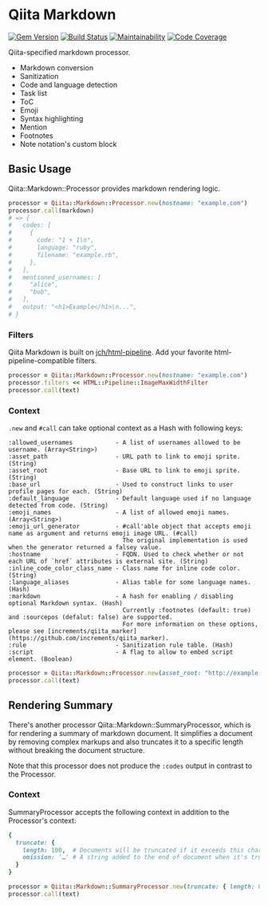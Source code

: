# Qiita Markdown

[![Gem Version](https://badge.fury.io/rb/qiita-markdown.svg)](https://badge.fury.io/rb/qiita-markdown)
[![Build Status](https://travis-ci.org/increments/qiita-markdown.svg)](https://travis-ci.org/increments/qiita-markdown)
[![Maintainability](https://qlty.sh/gh/increments/projects/qiita-markdown/maintainability.svg)](https://qlty.sh/gh/increments/projects/qiita-markdown)
[![Code Coverage](https://qlty.sh/gh/increments/projects/qiita-markdown/coverage.svg)](https://qlty.sh/gh/increments/projects/qiita-markdown)

Qiita-specified markdown processor.

- Markdown conversion
- Sanitization
- Code and language detection
- Task list
- ToC
- Emoji
- Syntax highlighting
- Mention
- Footnotes
- Note notation's custom block

## Basic Usage

Qiita::Markdown::Processor provides markdown rendering logic.

```ruby
processor = Qiita::Markdown::Processor.new(hostname: "example.com")
processor.call(markdown)
# => {
#   codes: [
#     {
#       code: "1 + 1\n",
#       language: "ruby",
#       filename: "example.rb",
#     },
#   ],
#   mentioned_usernames: [
#     "alice",
#     "bob",
#   ],
#   output: "<h1>Example</h1>\n...",
# }
```

### Filters

Qiita Markdown is built on [jch/html-pipeline](https://github.com/jch/html-pipeline).
Add your favorite html-pipeline-compatible filters.

```ruby
processor = Qiita::Markdown::Processor.new(hostname: "example.com")
processor.filters << HTML::Pipeline::ImageMaxWidthFilter
processor.call(text)
```

### Context

`.new` and `#call` can take optional context as a Hash with following keys:

```
:allowed_usernames            - A list of usernames allowed to be username. (Array<String>)
:asset_path                   - URL path to link to emoji sprite. (String)
:asset_root                   - Base URL to link to emoji sprite. (String)
:base_url                     - Used to construct links to user profile pages for each. (String)
:default_language             - Default language used if no language detected from code. (String)
:emoji_names                  - A list of allowed emoji names. (Array<String>)
:emoji_url_generator          - #call'able object that accepts emoji name as argument and returns emoji image URL. (#call)
                                The original implementation is used when the generator returned a falsey value.
:hostname                     - FQDN. Used to check whether or not each URL of `href` attributes is external site. (String)
:inline_code_color_class_name - Class name for inline code color. (String)
:language_aliases             - Alias table for some language names. (Hash)
:markdown                     - A hash for enabling / disabling optional Markdown syntax. (Hash)
                                Currently :footnotes (default: true) and :sourcepos (defalut: false) are supported.
                                For more information on these options, please see [increments/qiita_marker](https://github.com/increments/qiita_marker).
:rule                         - Sanitization rule table. (Hash)
:script                       - A flag to allow to embed script element. (Boolean)
```

```ruby
processor = Qiita::Markdown::Processor.new(asset_root: "http://example.com/assets", hostname: "example.com")
processor.call(text)
```

## Rendering Summary

There's another processor Qiita::Markdown::SummaryProcessor,
which is for rendering a summary of markdown document.
It simplifies a document by removing complex markups
and also truncates it to a specific length without breaking the document structure.

Note that this processor does not produce the `:codes` output in contrast to the Processor.

### Context

SummaryProcessor accepts the following context in addition to the Processor's context:

```ruby
{
  truncate: {
    length: 100,  # Documents will be truncated if it exceeds this character count. (Integer)
    omission: '…' # A string added to the end of document when it's truncated. (String, nil)
  }
}
```

```ruby
processor = Qiita::Markdown::SummaryProcessor.new(truncate: { length: 80 }, hostname: "example.com")
processor.call(text)
```
